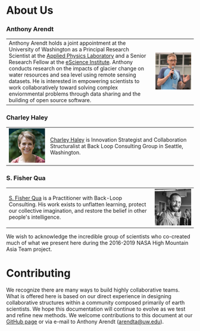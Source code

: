 # About Us

### Anthony Arendt

<table>
  <col width="600">
  <col width="180">
  <tbody>
   <tr>
     <td>
       Anthony Arendt holds a joint appointment at the University of Washington as a Principal Research Scientist at the <a href="https://www.apl.washington.edu/">Applied Physics Laboratory</a> and a Senior Research Fellow at the <a href="https://escience.washington.edu">eScience Institute</a>. Anthony conducts research on the impacts of glacier change on water resources and sea level using remote sensing datasets. He is interested in empowering scientists to work collaboratively toward solving complex enviornmental problems through data sharing and the building of open source software. 
       </td>
       <td><img style='height: 100%; width: 100%; object-fit: contain' src="../images/AnthonyArendt_photo.png" alt="portrait of Anthony Arendt"></td>
   </tr>
   </tboday>
</table>

### Charley Haley

<table>
  <col width="180">
  <col width="600">
  <tbody>
    <tr>
        <td><img style='height: 100%; width: 100%; object-fit: contain' src="../images/CharleyHaley.jpg" alt="portrait of Charley Haley"></td>
        <td><a href="https://www.linkedin.com/in/pamhaley/">Charley Haley</a> is Innovation Strategist and Collaboration Structuralist at Back Loop Consulting Group in Seattle, Washington. </td>
    </tr>
    </tbody>
</table>


### S. Fisher Qua

<table>
  <col width="600">
  <col width="180">
  <tbody>
   <tr>
     <td> <a href="https://www.linkedin.com/in/sfqua/">S. Fisher Qua</a> is a Practitioner with Back-Loop Consulting. His work exists to unflatten learning, protect our collective imagination, and restore the belief in other people's intelligence. 
       </td>
       <td><img style='height: 100%; width: 100%; object-fit: contain' src="../images/FisherQua.jpg" alt="portrait of S. Fisher Qua"></td>
   </tr>
   </tbody>
</table>

We wish to acknowledge the incredible group of scientists who co-created much of what we present here during the 2016-2019 NASA High Mountain Asia Team project.

# Contributing

We recognize there are many ways to build highly collaborative teams. What is offered here is based on our direct experience in designing collaborative structures within a community composed primarily of earth scientists. We hope this documentation will continue to evolve as we test and refine new methods. We welcome contributions to this document at our [GitHub page](https://github.com/highmountainasia/team-collaboration) or via e-mail to Anthony Arendt ([arendta@uw.edu](mailto:arendta@uw.edu)).






